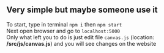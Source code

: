 ## Very simple but maybe someone use it
To start, type in terminal ```npm i``` then ```npm start``` <br>
Next open browser and go to ```localhost:5000``` <br>
Only what left you to do is just edit file ```canvas.js``` (location: **/src/js/canvas.js**) and you will see changes on the website
